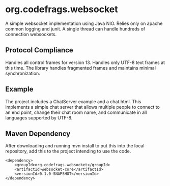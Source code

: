 # org.codefrags.websocket

A simple websocket implementation using Java NIO. Relies only on apache common logging and junit.  A single thread can handle hundreds of connection websockets.

## Protocol Compliance

Handles all control frames for version 13.  Handles only UTF-8 text frames at this time.  The library handles fragmented frames and maintains minimal synchronization.

## Example

The project includes a ChatServer example and a chat.html.  This implements a simple chat server that allows multiple people to connect to an end point, change their chat room name, and communicate in all languages supported by UTF-8.

## Maven Dependency

After downloading and running mvn install to put this into the local repository, add this to the project intending to use the code.

```
<dependency>
	<groupId>org.codefrags.websocket</groupId>
	<artifactId>websocket-core</artifactId>
	<versionId>0.1.0-SNAPSHOT</versionId>
</dependency>
```
